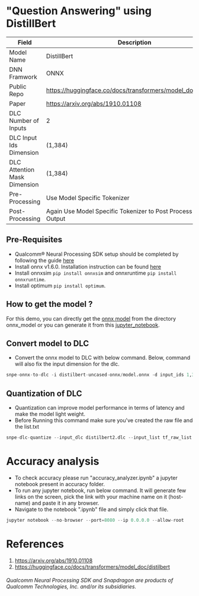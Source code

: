 # "Question Answering" using DistillBert

| Field | Description |
| --- | --- |
| Model Name | DistillBert |
| DNN Framwork | ONNX |
| Public Repo  | https://huggingface.co/docs/transformers/model_doc/distilbert |
| Paper        | https://arxiv.org/abs/1910.01108 |
| DLC Number of Inputs | 2 |
| DLC Input Ids Dimension | (1,384) |
| DLC Attention Mask Dimension | (1,384) |
| Pre-Processing | Use Model Specific Tokenizer |
| Post-Processing | Again Use Model Specific Tokenizer to Post Process the Output |

## Pre-Requisites

- Qualcomm® Neural Processing SDK setup should be completed by following the guide [here](https://developer.qualcomm.com/sites/default/files/docs/snpe/setup.html)
- Install onnx v1.6.0. Installation instruction can be found [here](https://qdn-drekartst.qualcomm.com/hardware/qualcomm-innovators-development-kit/frameworks-qualcomm-neural-processing-sdk-for-ai)
- Install onnxsim ```pip install onnxsim``` and onnxruntime ```pip install onnxruntime```.
- Install optimum ```pip install optimum```.

## How to get the model ? 

For this demo, you can directly get the [onnx model](Models/onnx-model/model.onnx) from the directory onnx_model or you can generate it from this [jupyter_notebook](generating_model). 


## Convert model to DLC 

- Convert the onnx model to DLC with below command. Below, command will also fix the input dimension for the dlc. 

```python
snpe-onnx-to-dlc -i distilbert-uncased-onnx/model.onnx -d input_ids 1,384 -d attention_mask 1,384 -o distilbert2.dlc
```

## Quantization of DLC
- Quantization can improve model performance in terms of latency and make the model light weight. 
- Before Running this command make sure you've created the raw file and the list.txt
```python
snpe-dlc-quantize --input_dlc distilbert2.dlc --input_list tf_raw_list.txt --use_enhanced_quantizer --use_adjusted_weights_quantizer --axis_quant --output_dlc distilbert2_Q.dlc --enable_htp --htp_socs sm8550
```

# Accuracy analysis
- To check accuracy please run "accuracy_analyzer.ipynb" a jupyter notebook present in accuracy folder.
- To run any jupyter notebook, run below command. It will generate few links on the screen, pick the link with your machine name on it (host-name) and paste it in any browser.
- Navigate to the notebook ".ipynb" file and simply click that file.
```python
jupyter notebook --no-browser --port=8080 --ip 0.0.0.0 --allow-root
```



# References

1. https://arxiv.org/abs/1910.01108
2. https://huggingface.co/docs/transformers/model_doc/distilbert

    
###### *Qualcomm Neural Processing SDK and Snapdragon are products of Qualcomm Technologies, Inc. and/or its subsidiaries.*    
